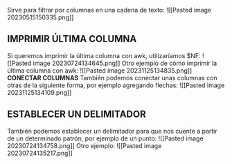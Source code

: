 Sirve para filtrar por columnas en una cadena de texto:
![[Pasted image 20230515150335.png]]
## IMPRIMIR ÚLTIMA COLUMNA
Si queremos imprimir la última columna con awk, utilizaríamos $NF:
![[Pasted image 20230724134645.png]]
Otro ejemplo de cómo imprimir la última columna con awk:
![[Pasted image 20231125134835.png]]
**CONECTAR COLUMNAS**
También podemos conectar unas columnas con otras de la siguiente forma, por ejemplo agregando flechas:
![[Pasted image 20231125134109.png]]

## ESTABLECER UN DELIMITADOR
También podemos establecer un delimitador para que nos cuente a partir de un determinado patrón, por ejemplo de un punto:
![[Pasted image 20230724134758.png]]
Otro ejemplo:
![[Pasted image 20230724135217.png]]
